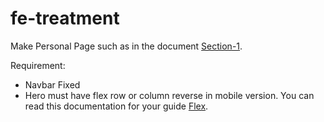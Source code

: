 # fe-treatment
Make Personal Page such as in the document [Section-1](https://github.com/virgiawankusuma/fe-treatment/blob/kangudin-section-1/section-1.pdf).

Requirement:
- Navbar Fixed
- Hero must have flex row or column reverse in mobile version. You can read this documentation for your guide [Flex](https://getbootstrap.com/docs/5.1/utilities/flex/#direction).

